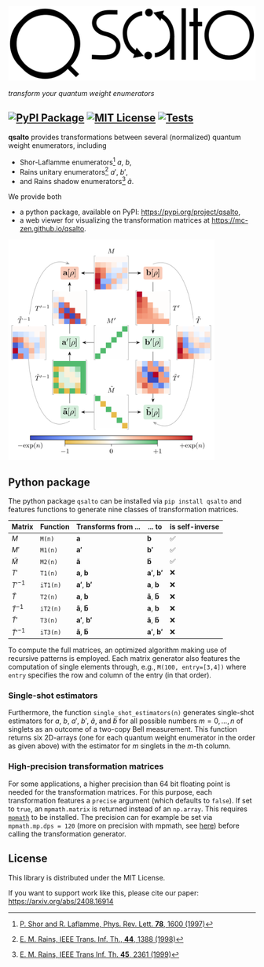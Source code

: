 
<picture>
  <source media="(prefers-color-scheme: light)" srcset="https://github.com/Mc-Zen/qsalto/raw/main/docs/media/logo.svg">
  <source media="(prefers-color-scheme: dark)" srcset="https://github.com/Mc-Zen/qsalto/raw/main/docs/media/logo-dark.svg">
  <img alt="qsalto logo" src="https://github.com/Mc-Zen/qsalto/raw/main/docs/media/logo.svg">
</picture>


_transform your quantum weight enumerators_



[![PyPI Package](https://img.shields.io/pypi/v/qsalto)](https://pypi.org/project/qsalto/)
[![MIT License](https://img.shields.io/badge/license-MIT-blue)](https://github.com/Mc-Zen/qsalto/blob/main/LICENSE)
[![Tests](https://github.com/Mc-Zen/qsalto/actions/workflows/run-tests.yml/badge.svg)](https://github.com/Mc-Zen/qsalto/actions/workflows/run-tests.yml)
---



**qsalto** provides transformations between several (normalized) quantum weight enumerators, including
- Shor-Laflamme enumerators[^1] $a$, $b$,
- Rains unitary enumerators[^2] $a'$, $b'$,
- and Rains shadow enumerators[^3] $\tilde{a}$.


We provide both 
- a python package, available on PyPI: https://pypi.org/project/qsalto,
- a web viewer for visualizing the transformation matrices at https://mc-zen.github.io/qsalto.


<a href="https://mc-zen.github.io/qsalto"><img src="https://github.com/Mc-Zen/qsalto/raw/main/docs/media/transformation-diagram.svg" width="420"></a>

## Python package

The python package `qsalto` can be installed via `pip install qsalto` and features functions to generate nine classes of transformation matrices. 


|Matrix           | Function | Transforms from ...                       | ... to                                    |is self-inverse|
|-----------------|----------|-------------------------------------------|-------------------------------------------|---------------|
|$M$              |`M(n)`    |$\mathbf{a}$                               |$\mathbf{b}$                               |✅            |
|$M'$             |`M1(n)`   |$\mathbf{a'}$                              |$\mathbf{b'}$                              |✅            |
|$\tilde{M}$      |`M2(n)`   |$\mathbf{\tilde{a}}$                       |$\mathbf{\tilde{b}}$                       |✅            |
|$T'$             |`T1(n)`   |$\mathbf{a}$, $\mathbf{b}$                 |$\mathbf{a'}$, $\mathbf{b'}$               |❌            |
|$T'^{-1}$        |`iT1(n)`  |$\mathbf{a'}$, $\mathbf{b'}$               |$\mathbf{a}$, $\mathbf{b}$                 |❌            |
|$\tilde{T}$            |`T2(n)`   |$\mathbf{a}$, $\mathbf{b}$                 |$\mathbf{\tilde{a}}$, $\mathbf{\tilde{b}}$ |❌            |
|$\tilde{T}^{-1}$       |`iT2(n)`  |$\mathbf{\tilde{a}}$, $\mathbf{\tilde{b}}$ |$\mathbf{a}$, $\mathbf{b}$                 |❌            |
|$\tilde{T}'$     |`T3(n)`   |$\mathbf{a'}$, $\mathbf{b'}$               |$\mathbf{\tilde{a}}$, $\mathbf{\tilde{b}}$ |❌            |
|$\tilde{T}'^{-1}$|`iT3(n)`  |$\mathbf{\tilde{a}}$, $\mathbf{\tilde{b}}$ |$\mathbf{a'}$, $\mathbf{b'}$               |❌            |

To compute the full matrices, an optimized algorithm making use of recursive patterns is employed. Each matrix generator also features the computation of single elements through, e.g., `M(100, entry=[3,4])` where `entry` specifies the row and column of the entry (in that order). 

### Single-shot estimators

Furthermore, the function `single_shot_estimators(n)` generates single-shot estimators for $a$, $b$, $a'$, $b'$, $\tilde{a}$, and $\tilde{b}$ for all possible numbers $m=0,...,n$ of singlets as an outcome of a two-copy Bell measurement. This function returns six 2D-arrays (one for each quantum weight enumerator in the order as given above) with the estimator for $m$ singlets in the $m$-th column. 

### High-precision transformation matrices

For some applications, a higher precision than 64 bit floating point is needed for the transformation matrices. For this purpose, each transformation features a `precise` argument (which defaults to `false`). If set to `true`, an `mpmath.matrix` is returned instead of an `np.array`. This requires [`mpmath`](https://mpmath.org/) to be installed. The precision can for example be set via `mpmath.mp.dps = 120` (more on precision with mpmath, see [here](https://mpmath.org/doc/current/basics.html#setting-the-precision)) before calling the transformation generator. 


## License

This library is distributed under the MIT License.

If you want to support work like this, please cite our paper: https://arxiv.org/abs/2408.16914



[^1]: [P. Shor and R. Laflamme, Phys. Rev. Lett. **78**, 1600 (1997)](http://dx.doi.org/10.1103/PhysRevLett.78.1600)

[^2]: [E. M. Rains, IEEE Trans. Inf. Th., **44**, 1388 (1998)](http://dx.doi.org/10.1109/18.681316)

[^3]: [E. M. Rains, IEEE Trans Inf. Th. **45**, 2361 (1999)](http://dx.doi.org/10.1109/18.796376)


